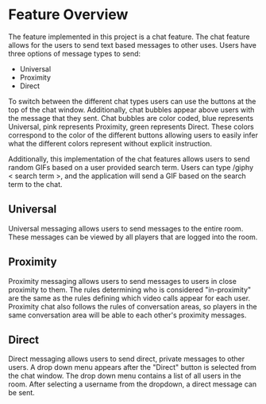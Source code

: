 # Feature Overview

The feature implemented in this project is a chat feature. The chat feature allows for the users to send text based messages to other uses. Users have three options of message types to send:

- Universal
- Proximity
- Direct

To switch between the different chat types users can use the buttons at the top of the chat window. Additionally, chat bubbles appear above users with the message that they sent. Chat bubbles are color coded, blue represents Universal, pink represents Proximity, green represents Direct. These colors correspond to the color of the different buttons allowing users to easily infer what the different colors represent without explicit instruction.

Additionally, this implementation of the chat features allows users to send random GIFs based on a user provided search term. Users can type /giphy < search term >, and the application will send a GIF based on the search term to the chat.

## Universal

Universal messaging allows users to send messages to the entire room. These messages can be viewed by all players that are logged into the room.

## Proximity

Proximity messaging allows users to send messages to users in close proximity to them. The rules determining who is considered "in-proximity" are the same as the rules defining which video calls appear for each user. Proximity chat also follows the rules of conversation areas, so players in the same conversation area will be able to each other's proximity messages.

## Direct

Direct messaging allows users to send direct, private messages to other users. A drop down menu appears after the "Direct" button is selected from the chat window. The drop down menu contains a list of all users in the room. After selecting a username from the dropdown, a direct message can be sent.
